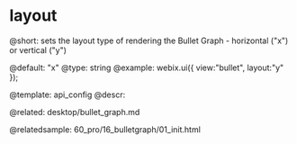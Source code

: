 layout
=============

@short:
	sets the layout type of rendering the Bullet Graph - horizontal ("x") or vertical ("y")

@default: "x"
@type: string
@example:
webix.ui({
    view:"bullet", 
   	layout:"y"
});

@template:	api_config
@descr:


@related:
desktop/bullet_graph.md

@relatedsample:
60_pro/16_bulletgraph/01_init.html

